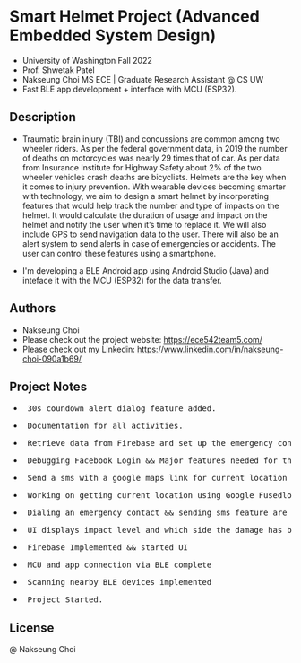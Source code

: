 # Smart Helmet Project (Advanced Embedded System Design)

* University of Washington Fall 2022 
* Prof. Shwetak Patel
* Nakseung Choi MS ECE | Graduate Research Assistant @ CS UW 
* Fast BLE app development + interface with MCU (ESP32).

## Description

* Traumatic brain injury (TBI) and concussions are common among two wheeler riders. As per the federal government data, in 2019 the number of deaths on motorcycles was nearly 29 times that of car. As per data from Insurance Institute for Highway Safety about 2% of the two wheeler vehicles crash deaths are bicyclists. Helmets are the key when it comes to injury prevention. With wearable devices becoming smarter with technology, we aim to design a smart helmet by incorporating features that would help track the number and type of impacts on the helmet. It would calculate the duration of usage and impact on the helmet and notify the user when it’s time to replace it. We will also include GPS to send navigation data to the user. There will also be an alert system to send alerts in case of emergencies or accidents. The user can control these features using a smartphone.


* I'm developing a BLE Android app using Android Studio (Java) and inteface it with the MCU (ESP32) for the data transfer. 

## Authors

- Nakseung Choi
- Please check out the project website: https://ece542team5.com/
- Please check out my Linkedin: https://www.linkedin.com/in/nakseung-choi-090a1b69/

## Project Notes

* <pre> 30s coundown alert dialog feature added.                                              12-03-2022</pre>
* <pre> Documentation for all activities.                                                     12-01-2022</pre>
* <pre> Retrieve data from Firebase and set up the emergency contact for the current user.    11-30-2022</pre>
* <pre> Debugging Facebook Login && Major features needed for the project are all added.      11-27-2022</pre>
* <pre> Send a sms with a google maps link for current location done.                         11-27-2022</pre>
* <pre> Working on getting current location using Google Fusedlocation API                    11-26-2022</pre>
* <pre> Dialing an emergency contact && sending sms feature are added                         11-25-2022</pre>
* <pre> UI displays impact level and which side the damage has been taken                     11-22-2022</pre>
* <pre> Firebase Implemented && started UI                                                    11-07-2022</pre>
* <pre> MCU and app connection via BLE complete                                               10-26-2022</pre>
* <pre> Scanning nearby BLE devices implemented                                               10-15-2022</pre>
* <pre> Project Started.                                                                      09-27-2022</pre>

## License

@ Nakseung Choi

